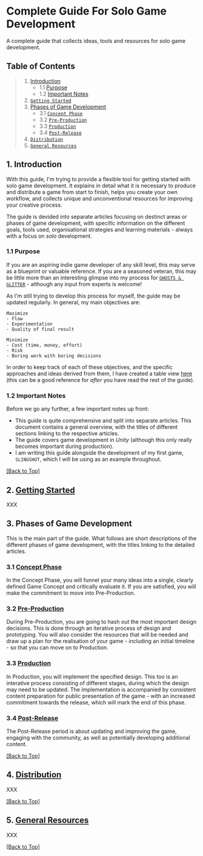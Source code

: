 # Complete Guide For Solo Game Development

A complete guide that collects ideas, tools and resources for solo game development.

<a name="toc"></a>
## Table of Contents

> 1. [Introduction](#introduction)
>    - 1.1 [Purpose](#purpose)
>    - 1.2 [Important Notes](#important-notes)
> 2. [`Getting Started`](#getting-started)
> 3. [Phases of Game Development](#phases)
>    - 3.1 [`Concept Phase`](#concept-phase)
>    - 3.2 [`Pre-Production`](#pre-production)
>    - 3.3 [`Production`](#production)
>    - 3.4 [`Post-Release`](#post-release)
> 4. [`Distribution`](#distribution)
> 5. [`General Resources`](#resources)

<a name="introduction"></a>
## 1. Introduction

With this guide, I'm trying to provide a flexible tool for getting started with solo game development. It explains in detail what it is necessary to produce and distribute a game from start to finish, helps you create your own workflow, and collects unique and unconventional resources for improving your creative process.

The guide is devided into separate articles focusing on destinct areas or phases of game development, with specific information on the different goals, tools used, organisational strategies and learning materials - always with a focus on *solo* development.

<a name="purpose"></a>
### 1.1 Purpose

If you are an aspiring indie game developer of any skill level, this may serve as a blueprint or valuable reference. If you are a seasoned veteran, this may be little more than an interesting glimpse into my process for [`GHOSTS & GLITTER`](https://www.youtube.com/@ghostsnglitter) - although any input from experts is welcome!

As I'm still trying to develop this process for myself, the guide may be updated regularly. In general, my main objectives are:

```
Maximize
- Flow
- Experimentation
- Quality of final result
```

```
Minimize
- Cost (time, money, effort)
- Risk
- Boring work with boring decisions
```

In order to keep track of each of these objectives, and the specific approaches and ideas derived from them, I have created a table view [here](Resources/Objectives.md) (this can be a good reference for *after* you have read the rest of the guide).

<a name="important-notes"></a>
### 1.2 Important Notes

Before we go any further, a few important notes up front:
- This guide is quite comprehensive and split into separate articles. This document contains a general overview, with the titles of different sections linking to the respective articles.
- The guide covers game development in *Unity* (although this only really becomes important during production).
- I am writing this guide alongside the development of my first game, `SLINGSHOT`, which I will be using as an example throughout.

[[Back to Top]](#complete-guide-for-solo-game-development)

<a name="getting-started"></a>
## 2. [Getting Started](Articles/2_GettingStarted.md)

XXX

<a name="phases"></a>
## 3. Phases of Game Development

This is the main part of the guide. What follows are short descriptions of the different phases of game development, with the titles linking to the detailed articles.

<a name="concept-phase"></a>
### 3.1 [Concept Phase](Articles/3_1_ConceptPhase.md)

In the Concept Phase, you will funnel your many ideas into a single, clearly defined Game Concept and critically evaluate it. If you are satisfied, you will make the commitment to move into Pre-Production.

<a name="pre-production"></a>
### 3.2 [Pre-Production](Articles/3_2_PreProduction.md)

During Pre-Production, you are going to hash out the most important design decisions. This is done through an iterative process of design and prototyping. You will also consider the resources that will be needed and draw up a plan for the realisation of your game - including an initial timeline - so that you can move on to Production.

<a name="production"></a>
### 3.3 [Production](Articles/3_3_Production.md)

In Production, you will implement the specified design. This too is an interative process consisting of different stages, during which the design may need to be updated. The implementation is accompanied by consistent content preparation for public presentation of the game - with an increased commitment towards the release, which will mark the end of this phase.

<a name="post-release"></a>
### 3.4 [Post-Release](Articles/3_4_PostRelease.md)

The Post-Release period is about updating and improving the game, engaging with the community, as well as potentially developing additional content.

[[Back to Top]](#complete-guide-for-solo-game-development)

<a name="distribution"></a>
## 4. [Distribution](Articles/4_Distribution.md)

XXX

[[Back to Top]](#complete-guide-for-solo-game-development)

<a name="resources"></a>
## 5. [General Resources](Articles/5_GeneralResources.md)

XXX

[[Back to Top]](#complete-guide-for-solo-game-development)
